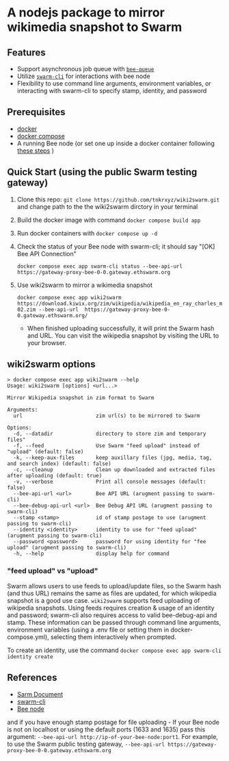 # A nodejs package to mirror wikimedia snapshot to Swarm

## Features
- Support asynchronous job queue with [`bee-queue`](https://github.com/bee-queue/bee-queue)
- Utilize [`swarm-cli`](https://github.com/ethersphere/swarm-cli) for interactions with bee node
- Flexibility to use command line arguments, environment variables, or interacting with swarm-cli to specify stamp, identity, and password

## Prerequisites
- [docker](https://docs.docker.com/engine/install/) 
- [docker compose](https://docs.docker.com/compose/install/)
- A running Bee node (or set one up inside a docker container following [these steps](https://github.com/tnkrxyz/wiki2swarm/beenode) )

## Quick Start (using the public Swarm testing gateway)
1. Clone this repo: `git clone https://github.com/tnkrxyz/wiki2swarm.git` and change path to the the wiki2swarm dirctory in your terminal
2. Build the docker image with command `docker compose build app`
3. Run docker containers with `docker compose up -d`
4. Check the status of your Bee node with swarm-cli; it should say "[OK] Bee API Connection"
    ```
    docker compose exec app swarm-cli status --bee-api-url https://gateway-proxy-bee-0-0.gateway.ethswarm.org
    ```
5. Use wiki2swarm to mirror a wikimedia snapshot
    ```
    docker compose exec app wiki2swarm https://download.kiwix.org/zim/wikipedia/wikipedia_en_ray_charles_mini_2022-02.zim --bee-api-url  https://gateway-proxy-bee-0-0.gateway.ethswarm.org/
    ```

    - When finished uploading successfully, it will print the Swarm hash and URL. You can visit the wikipedia snapshot by visiting the URL to your browser.

## wiki2swarm options

```
> docker compose exec app wiki2swarm --help
Usage: wiki2swarm [options] <url...>

Mirror Wikipedia snapshot in zim format to Swarm

Arguments:
  url                        zim url(s) to be mirrored to Swarm

Options:
  -d, --datadir              directory to store zim and temporary files"
  -f, --feed                 Use Swarm "feed upload" instead of "upload" (default: false)
  -k, --keep-aux-files       keep auxillary files (jpg, media, tag, and search index) (default: false)
  -c, --cleanup              Clean up downloaded and extracted files after uploading (default: true)
  -v, --verbose              Print all console messages (default: false)
  --bee-api-url <url>        Bee API URL (arugment passing to swarm-cli)
  --bee-debug-api-url <url>  Bee Debug API URL (arugment passing to swarm-cli)
  --stamp <stamp>            id of stamp postage to use (arugment passing to swarm-cli)
  --identity <identity>      identity to use for "feed upload" (arugment passing to swarm-cli)
  --password <password>      password for using identity for "fee upload" (arugment passing to swarm-cli)
  -h, --help                 display help for command
```

### "feed upload" vs "upload"
Swarm allows users to use feeds to upload/update files, so the Swarm hash (and thus URL) remains the same as files are updated, for which wikipedia snapshot is a good use case. `wiki2swarm` supports feed uploading of wikipedia snapshots. Using feeds requires creation & usage of an identity and password; swarm-cli also requires access to valid bee-debug-api and stamp. These information can be passed through command line arguments, environment variables (using a .env file or setting them in docker-compose.yml), selecting them interactively when prompted.

To create an identity, use the command `docker compose exec app swarm-cli identity create`


## References
- [Sarm Document](https://docs.ethswarm.org/docs/)
- [swarm-cli](https://github.com/ethersphere/swarm-cli)
- [Bee node](https://github.com/ethersphere/bee)



and if you have enough stamp postage for file uploading
    - If your Bee node is not on localhost or using the default ports (1633 and 1635) pass this  argument: `--bee-api-url http://ip-of-your-bee-node:port1`. For example, to use the Swarm public testing gateway, `--bee-api-url https://gateway-proxy-bee-0-0.gateway.ethswarm.org` 